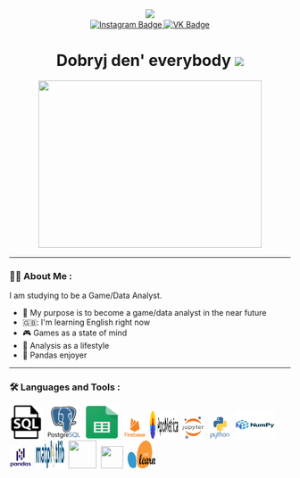 
<div id="header" align="center">
  <img src="https://media.giphy.com/media/ZEUODEtQiUZWGg6IHR/giphy.gif" width="100"/>
</div>
<div id="badges" id="header" align="center">
  <a href="https://www.instagram.com/ig_suvorov/">
    <img src="https://img.shields.io/badge/Instagram-orange?style=for-the-badge&logo=appveyor&logo=Instagram&logoColor=white" alt="Instagram Badge"/>
  </a>
  <a href="https://vk.com/id154124531">
    <img src="https://img.shields.io/badge/VK-blue?style=for-the-badge&logo=appveyor&logo=VK&logoColor=white" alt="VK Badge"/>
  </a>
</div>
<h1 id="header" align="center">
  Dobryj den' everybody
  <img src="https://media.giphy.com/media/VFenY8Hh3g4Lxbzghy/giphy.gif" width="100px"/>
</h1>
<div align="center">
  <img src="https://media.giphy.com/media/ywECUVXt35bJ8td9wg/giphy.gif" width="400" height="300"/>
</div>

---

### :student: About Me :
I am studying to be a Game/Data Analyst.
- :muscle: My purpose is to become a game/data analyst in the near future
- 🇬🇧: I'm learning English right now
- :video_game: Games as a state of mind
- :test_tube: Analysis as a lifestyle
- :orange_heart: Pandas enjoyer

---

### :hammer_and_wrench: Languages and Tools :
<div>
  <img src="https://github.com/igsuvorov/igsuvorov/blob/main/sql-file-format-svgrepo-com.svg" width="60" height="60"/>&nbsp;
  <img src="https://github.com/devicons/devicon/blob/master/icons/postgresql/postgresql-original-wordmark.svg" width="60" height="60"/>&nbsp;
  <img src="https://github.com/igsuvorov/igsuvorov/blob/main/Google_Sheets_Logo.svg" width="60" height="60"/>&nbsp;
  <img src="https://github.com/devicons/devicon/blob/master/icons/firebase/firebase-plain-wordmark.svg" width="40" height="40"/>&nbsp;
  <img src="https://github.com/igsuvorov/igsuvorov/blob/main/yandex_appmetrica.svg" width="50" height="50"/>&nbsp;
  <img src="https://github.com/devicons/devicon/blob/master/icons/jupyter/jupyter-original-wordmark.svg" width="40" height="40"/>&nbsp;
  <img src="https://github.com/devicons/devicon/blob/master/icons/python/python-original-wordmark.svg" width="40" height="40"/>&nbsp;
  <img src="https://github.com/devicons/devicon/blob/master/icons/numpy/numpy-original-wordmark.svg" width="70" height="50"/>&nbsp;
  <img src="https://github.com/devicons/devicon/blob/master/icons/pandas/pandas-original-wordmark.svg" width="40" height="40"/>&nbsp;
  <img src="https://github.com/igsuvorov/igsuvorov/blob/main/matplotlib-seeklogo.com.svg" width="50" height="50"/>&nbsp;
  <img src="https://github.com/mwaskom/seaborn/blob/master/doc/_static/logo-wide-lightbg.svg" width="50" height="50"/>&nbsp;
  <img src="https://github.com/valohai/ml-logos/blob/master/scipy.svg" width="40" height="40"/>&nbsp;
  <img src="https://github.com/igsuvorov/igsuvorov/blob/main/Scikit_learn_logo_small.svg" width="50" height="50"/>&nbsp;
<div>



<!--
**igsuvorov/igsuvorov** is a ✨ _special_ ✨ repository because its `README.md` (this file) appears on your GitHub profile.

Here are some ideas to get you started:

- 🔭 I’m currently working on ...
- 🌱 I’m currently learning ...
- 👯 I’m looking to collaborate on ...
- 🤔 I’m looking for help with ...
- 💬 Ask me about ...
- 📫 How to reach me: ...
- 😄 Pronouns: ...
- ⚡ Fun fact: ...
-->


